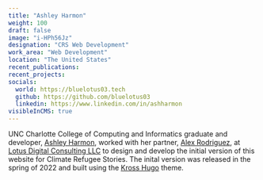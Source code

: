 ```yaml
---
title: "Ashley Harmon"
weight: 100
draft: false
image: "i-HPh56Jz"
designation: "CRS Web Development"
work_area: "Web Development"
location: "The United States"
recent_publications:
recent_projects:
socials:
  world: https://bluelotus03.tech
  github: https://github.com/bluelotus03
  linkedin: https://www.linkedin.com/in/ashharmon
visibleInCMS: true
---
```


UNC Charlotte College of Computing and Informatics graduate and developer, [Ashley Harmon](https://bluelotus03.tech), worked with her partner, [Alex Rodriguez](https://elrey.casa/me), at [Lotus Digital Consulting LLC](https://linktr.ee/LotusDC) to design and develop the initial version of this website for Climate Refugee Stories. The inital version was released in the spring of 2022 and built using the [Kross Hugo](https://github.com/themefisher/kross-hugo) theme.
